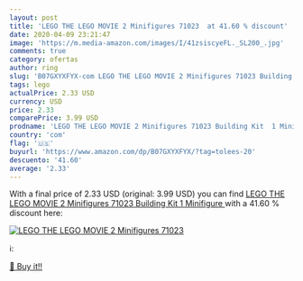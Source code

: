 ```yaml
---
layout: post
title: 'LEGO THE LEGO MOVIE 2 Minifigures 71023  at 41.60 % discount'
date: 2020-04-09 23:21:47
image: 'https://m.media-amazon.com/images/I/41zsiscyeFL._SL200_.jpg'
comments: true
category: ofertas
author: ring
slug: 'B07GXYXFYX-com LEGO THE LEGO MOVIE 2 Minifigures 71023 Building Kit 1...'
tags: lego
actualPrice: 2.33 USD
currency: USD
price: 2.33
comparePrice: 3.99 USD
prodname: 'LEGO THE LEGO MOVIE 2 Minifigures 71023 Building Kit  1 Minifigure '
country: 'com'
flag: '🇺🇸'
buyurl: 'https://www.amazon.com/dp/B07GXYXFYX/?tag=tolees-20'
descuento: '41.60'
average: '2.33'
---
```


With a final price of 2.33 USD (original: 3.99 USD) you can find [LEGO THE LEGO MOVIE 2 Minifigures 71023 Building Kit  1 Minifigure ](https://www.amazon.com/dp/B07GXYXFYX/?tag=tolees-20) with a  41.60 % discount here:

[![LEGO THE LEGO MOVIE 2 Minifigures 71023 ](https://m.media-amazon.com/images/I/41zsiscyeFL._SL200_.jpg)](https://www.amazon.com/dp/B07GXYXFYX/?tag=tolees-20)

ℹ️:


[🛒 Buy it!!](https://www.amazon.com/dp/B07GXYXFYX/?tag=tolees-20)
